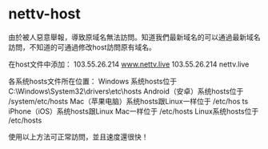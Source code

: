 # nettv-host

由於被人惡意舉報，導致原域名無法訪問。知道我們最新域名的可以通過最新域名訪問，不知道的可通過修改host訪問原有域名。

在host文件中添加：
103.55.26.214 www.nettv.live
103.55.26.214 nettv.live

各系统hosts文件所在位置：
Windows 系统hosts位于 C:\Windows\System32\drivers\etc\hosts
Android（安卓）系统hosts位于 /system/etc/hosts
Mac（苹果电脑）系统hosts跟Linux一样位于 /etc/hos
ts iPhone（iOS）系统hosts跟Linux Mac一样位于 /etc/hosts
Linux系统hosts位于 /etc/hosts

使用以上方法可正常訪問，並且速度還很快！
